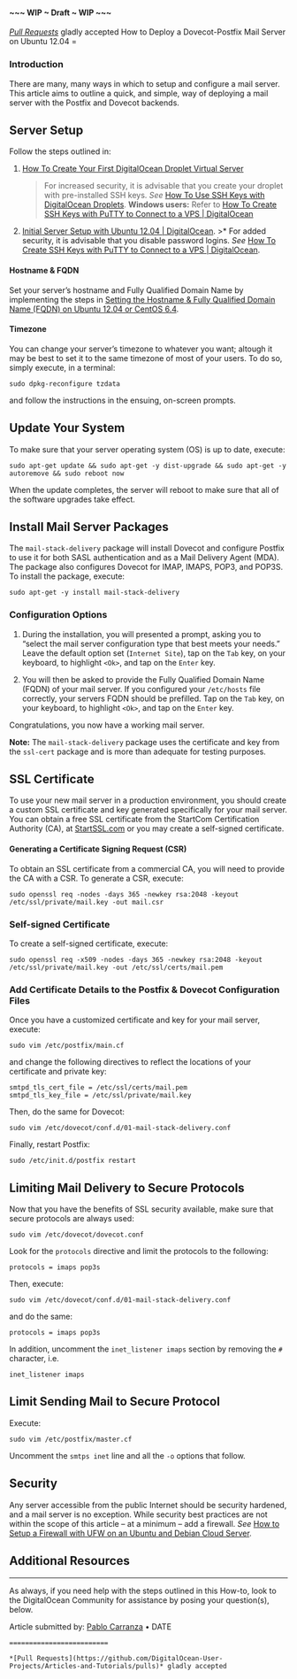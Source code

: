 #### ~~~ WIP ~ Draft ~ WIP ~~~

_[Pull Requests](https://github.com/DigitalOcean-User-Projects/Articles-and-Tutorials/pulls)_ gladly accepted How to Deploy a Dovecot-Postfix Mail Server on Ubuntu 12.04 =

### Introduction

There are many, many ways in which to setup and configure a mail server. This article aims to outline a quick, and simple, way of deploying a mail server with the Postfix and Dovecot backends.

## Server Setup

Follow the steps outlined in:

1.  [How To Create Your First DigitalOcean Droplet Virtual Server](https://www.digitalocean.com/community/articles/how-to-create-your-first-digitalocean-droplet-virtual-server)

    > For increased security, it is advisable that you create your droplet with pre-installed SSH keys. _See_ [How To Use SSH Keys with DigitalOcean Droplets](https://www.digitalocean.com/community/articles/how-to-use-ssh-keys-with-digitalocean-droplets). **Windows users:** Refer to [How To Create SSH Keys with PuTTY to Connect to a VPS | DigitalOcean](https://www.digitalocean.com/community/articles/how-to-create-ssh-keys-with-putty-to-connect-to-a-vps)

2.  [Initial Server Setup with Ubuntu 12.04 | DigitalOcean](https://www.digitalocean.com/community/articles/initial-server-setup-with-ubuntu-12-04). &gt;\* For added security, it is advisable that you disable password logins. _See_ [How To Create SSH Keys with PuTTY to Connect to a VPS | DigitalOcean](https://www.digitalocean.com/community/articles/how-to-create-ssh-keys-with-putty-to-connect-to-a-vps).

#### Hostname & FQDN

Set your server’s hostname and Fully Qualified Domain Name by implementing the steps in [Setting the Hostname & Fully Qualified Domain Name (FQDN) on Ubuntu 12.04 or CentOS 6.4](https://github.com/DigitalOcean-User-Projects/Articles-and-Tutorials/blob/master/set_hostname_fqdn_on_ubuntu_centos.md).

#### Timezone

You can change your server’s timezone to whatever you want; altough it may be best to set it to the same timezone of most of your users. To do so, simply execute, in a terminal:

    sudo dpkg-reconfigure tzdata

and follow the instructions in the ensuing, on-screen prompts.

## Update Your System

To make sure that your server operating system (OS) is up to date, execute:

    sudo apt-get update && sudo apt-get -y dist-upgrade && sudo apt-get -y autoremove && sudo reboot now

When the update completes, the server will reboot to make sure that all of the software upgrades take effect.

## Install Mail Server Packages

The `mail-stack-delivery` package will install Dovecot and configure Postfix to use it for both SASL authentication and as a Mail Delivery Agent (MDA). The package also configures Dovecot for IMAP, IMAPS, POP3, and POP3S. To install the package, execute:

    sudo apt-get -y install mail-stack-delivery

### Configuration Options

1.  During the installation, you will presented a prompt, asking you to “select the mail server configuration type that best meets your needs.” Leave the default option set (`Internet Site`), tap on the `Tab` key, on your keyboard, to highlight `<Ok>`, and tap on the `Enter` key.

2.  You will then be asked to provide the Fully Qualified Domain Name (FQDN) of your mail server. If you configured your `/etc/hosts` file correctly, your servers FQDN should be prefilled. Tap on the `Tab` key, on your keyboard, to highlight `<Ok>`, and tap on the `Enter` key.

Congratulations, you now have a working mail server.

**Note:** The `mail-stack-delivery` package uses the certificate and key from the `ssl-cert` package and is more than adequate for testing purposes.

## SSL Certificate

To use your new mail server in a production environment, you should create a custom SSL certificate and key generated specifically for your mail server. You can obtain a free SSL certificate from the StartCom Certification Authority (CA), at [StartSSL.com](http://www.startssl.com/) or you may create a self-signed certificate.

#### Generating a Certificate Signing Request (CSR)

To obtain an SSL certificate from a commercial CA, you will need to provide the CA with a CSR. To generate a CSR, execute:

    sudo openssl req -nodes -days 365 -newkey rsa:2048 -keyout /etc/ssl/private/mail.key -out mail.csr

### Self-signed Certificate

To create a self-signed certificate, execute:

    sudo openssl req -x509 -nodes -days 365 -newkey rsa:2048 -keyout /etc/ssl/private/mail.key -out /etc/ssl/certs/mail.pem

### Add Certificate Details to the Postfix & Dovecot Configuration Files

Once you have a customized certificate and key for your mail server, execute:

    sudo vim /etc/postfix/main.cf

and change the following directives to reflect the locations of your certificate and private key:

    smtpd_tls_cert_file = /etc/ssl/certs/mail.pem
    smtpd_tls_key_file = /etc/ssl/private/mail.key

Then, do the same for Dovecot:

    sudo vim /etc/dovecot/conf.d/01-mail-stack-delivery.conf

Finally, restart Postfix:

    sudo /etc/init.d/postfix restart

## Limiting Mail Delivery to Secure Protocols

Now that you have the benefits of SSL security available, make sure that secure protocols are always used:

    sudo vim /etc/dovecot/dovecot.conf

Look for the `protocols` directive and limit the protocols to the following:

    protocols = imaps pop3s

Then, execute:

    sudo vim /etc/dovecot/conf.d/01-mail-stack-delivery.conf

and do the same:

    protocols = imaps pop3s

In addition, uncomment the `inet_listener imaps` section by removing the `#` character, i.e.

    inet_listener imaps

## Limit Sending Mail to Secure Protocol

Execute:

    sudo vim /etc/postfix/master.cf

Uncomment the `smtps inet` line and all the `-o` options that follow.

## Security

Any server accessible from the public Internet should be security hardened, and a mail server is no exception. While security best practices are not within the scope of this article – at a minimum – add a firewall. _See_ [How to Setup a Firewall with UFW on an Ubuntu and Debian Cloud Server](https://www.digitalocean.com/community/articles/how-to-setup-a-firewall-with-ufw-on-an-ubuntu-and-debian-cloud-server).

## Additional Resources

---

As always, if you need help with the steps outlined in this How-to, look to the DigitalOcean Community for assistance by posing your question(s), below.

Article submitted by: [Pablo Carranza](https://plus.google.com/107285164064863645881?rel=author) • DATE

```WIP ~ DRAFT ~ WIP ~~~
=========================

*[Pull Requests](https://github.com/DigitalOcean-User-Projects/Articles-and-Tutorials/pulls)* gladly accepted
```

